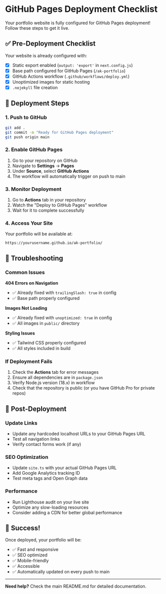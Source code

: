 # GitHub Pages Deployment Checklist

Your portfolio website is fully configured for GitHub Pages deployment! Follow these steps to get it live.

## ✅ Pre-Deployment Checklist

Your website is already configured with:
- [x] Static export enabled (`output: 'export'` in `next.config.js`)
- [x] Base path configured for GitHub Pages (`/ak-portfolio`)
- [x] GitHub Actions workflow (`.github/workflows/deploy.yml`)
- [x] Unoptimized images for static hosting
- [x] `.nojekyll` file creation

## 🚀 Deployment Steps

### 1. Push to GitHub
```bash
git add .
git commit -m "Ready for GitHub Pages deployment"
git push origin main
```

### 2. Enable GitHub Pages
1. Go to your repository on GitHub
2. Navigate to **Settings** → **Pages**
3. Under **Source**, select **GitHub Actions**
4. The workflow will automatically trigger on push to main

### 3. Monitor Deployment
1. Go to **Actions** tab in your repository
2. Watch the "Deploy to GitHub Pages" workflow
3. Wait for it to complete successfully

### 4. Access Your Site
Your portfolio will be available at:
```
https://yourusername.github.io/ak-portfolio/
```

## 🔧 Troubleshooting

### Common Issues

**404 Errors on Navigation**
- ✅ Already fixed with `trailingSlash: true` in config
- ✅ Base path properly configured

**Images Not Loading**
- ✅ Already fixed with `unoptimized: true` in config
- ✅ All images in `public/` directory

**Styling Issues**
- ✅ Tailwind CSS properly configured
- ✅ All styles included in build

### If Deployment Fails

1. Check the **Actions** tab for error messages
2. Ensure all dependencies are in `package.json`
3. Verify Node.js version (18.x) in workflow
4. Check that the repository is public (or you have GitHub Pro for private repos)

## 📝 Post-Deployment

### Update Links
- Update any hardcoded localhost URLs to your GitHub Pages URL
- Test all navigation links
- Verify contact forms work (if any)

### SEO Optimization
- Update `site.ts` with your actual GitHub Pages URL
- Add Google Analytics tracking ID
- Test meta tags and Open Graph data

### Performance
- Run Lighthouse audit on your live site
- Optimize any slow-loading resources
- Consider adding a CDN for better global performance

## 🎉 Success!

Once deployed, your portfolio will be:
- ✅ Fast and responsive
- ✅ SEO optimized
- ✅ Mobile-friendly
- ✅ Accessible
- ✅ Automatically updated on every push to main

---

**Need help?** Check the main README.md for detailed documentation. 